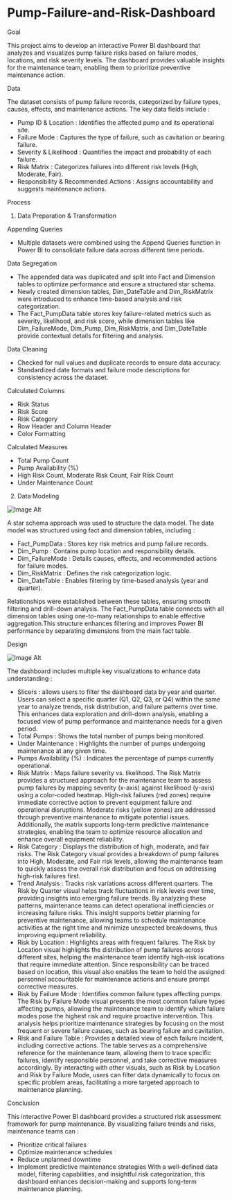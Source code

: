 # Pump-Failure-and-Risk-Dashboard

Goal

This project aims to develop an interactive Power BI dashboard that analyzes and visualizes pump failure risks based on failure modes, locations, and risk severity levels. The dashboard provides valuable insights for the maintenance team, enabling them to prioritize preventive maintenance action.

Data

The dataset consists of pump failure records, categorized by failure types, causes, effects, and maintenance actions. The key data fields include :
- Pump ID & Location : Identifies the affected pump and its operational site.
- Failure Mode : Captures the type of failure, such as cavitation or bearing failure.
- Severity & Likelihood : Quantifies the impact and probability of each failure.
- Risk Matrix : Categorizes failures into different risk levels (High, Moderate, Fair).
- Responsibility & Recommended Actions : Assigns accountability and suggests maintenance actions.

Process

1. Data Preparation & Transformation

Appending Queries
- Multiple datasets were combined using the Append Queries function in Power BI to consolidate failure data across different time periods.

Data Segregation
- The appended data was duplicated and split into Fact and Dimension tables to optimize performance and ensure a structured star schema.
- Newly created dimension tables, Dim_DateTable and Dim_RiskMatrix were introduced to enhance time-based analysis and risk categorization.
- The Fact_PumpData table stores key failure-related metrics such as severity, likelihood, and risk score, while dimension tables like Dim_FailureMode, Dim_Pump, Dim_RiskMatrix, and Dim_DateTable provide contextual details for filtering and analysis.

Data Cleaning

- Checked for null values and duplicate records to ensure data accuracy.
- Standardized date formats and failure mode descriptions for consistency across the dataset.

Calculated Columns
- Risk Status
- Risk Score
- Risk Category
- Row Header and Column Header
- Color Formatting

Calculated Measures
- Total Pump Count
- Pump Availability (%)
- High Risk Count, Moderate Risk Count, Fair Risk Count
- Under Maintenance Count

2. Data Modeling

![Image Alt](https://github.com/maryamkamaruddin/Pump-Failure-and-Risk-Dashboard/blob/7cafb52de75511250fb1dd4112ae457b0f0a4f98/Data%20Model%20-%20Star%20Schema.JPG)













A star schema approach was used to structure the data model. The data model was structured using fact and dimension tables, including :
- Fact_PumpData : Stores key risk metrics and pump failure records.
- Dim_Pump : Contains pump location and responsibility details.
- Dim_FailureMode : Details causes, effects, and recommended actions for failure modes.
- Dim_RiskMatrix : Defines the risk categorization logic.
- Dim_DateTable : Enables filtering by time-based analysis (year and quarter).

Relationships were established between these tables, ensuring smooth filtering and drill-down analysis. The Fact_PumpData table connects with all dimension tables using one-to-many relationships to enable effective aggregation.This structure enhances filtering and improves Power BI performance by separating dimensions from the main fact table.

Design

![Image Alt](https://github.com/maryamkamaruddin/Pump-Failure-and-Risk-Dashboard/blob/d223fd8a9318cd0d654e5ea3fdf380be060c456e/Pump%20Failure%20and%20Risk%20Dashboard.jpg)





The dashboard includes multiple key visualizations to enhance data understanding :
- Slicers : allows users to filter the dashboard data by year and quarter. Users can select a specific quarter (Q1, Q2, Q3, or Q4) within the same year to analyze trends, risk distribution, and failure patterns over time. This enhances data exploration and drill-down analysis, enabling a focused view of pump performance and maintenance needs for a given period.
- Total Pumps : Shows the total number of pumps being monitored.
- Under Maintenance : Highlights the number of pumps undergoing maintenance at any given time.
- Pumps Availability (%) : Indicates the percentage of pumps currently operational.
- Risk Matrix  : Maps failure severity vs. likelihood. The Risk Matrix provides a structured approach for the maintenance team to assess pump failures by mapping severity (x-axis) against likelihood (y-axis) using a color-coded heatmap. High-risk failures (red zones) require immediate corrective action to prevent equipment failure and operational disruptions. Moderate risks (yellow zones) are addressed through preventive maintenance to mitigate potential issues. Additionally, the matrix supports long-term predictive maintenance strategies, enabling the team to optimize resource allocation and enhance overall equipment reliability.
- Risk Category : Displays the distribution of high, moderate, and fair risks. The Risk Category visual provides a breakdown of pump failures into High, Moderate, and Fair risk levels, allowing the maintenance team to quickly assess the overall risk distribution and focus on addressing high-risk failures first.
- Trend Analysis : Tracks risk variations across different quarters. The Risk by Quarter visual helps track fluctuations in risk levels over time, providing insights into emerging failure trends. By analyzing these patterns, maintenance teams can detect operational inefficiencies or increasing failure risks. This insight supports better planning for preventive maintenance, allowing teams to schedule maintenance activities at the right time and minimize unexpected breakdowns, thus improving equipment reliability.
- Risk by Location : Highlights areas with frequent failures. The Risk by Location visual highlights the distribution of pump failures across different sites, helping the maintenance team identify high-risk locations that require immediate attention. Since responsibility can be traced based on location, this visual also enables the team to hold the assigned personnel accountable for maintenance actions and ensure prompt corrective measures.
- Risk by Failure Mode : Identifies common failure types affecting pumps. The Risk by Failure Mode visual presents the most common failure types affecting pumps, allowing the maintenance team to identify which failure modes pose the highest risk and require proactive intervention. This analysis helps prioritize maintenance strategies by focusing on the most frequent or severe failure causes, such as bearing failure and cavitation.
- Risk and Failure Table : Provides a detailed view of each failure incident, including corrective actions.  The table serves as a comprehensive reference for the maintenance team, allowing them to trace specific failures, identify responsible personnel, and take corrective measures accordingly. By interacting with other visuals, such as Risk by Location and Risk by Failure Mode, users can filter data dynamically to focus on specific problem areas, facilitating a more targeted approach to maintenance planning.

Conclusion

This interactive Power BI dashboard provides a structured risk assessment framework for pump maintenance. By visualizing failure trends and risks, maintenance teams can :
- Prioritize critical failures
- Optimize maintenance schedules
- Reduce unplanned downtime
- Implement predictive maintenance strategies
With a well-defined data model, filtering capabilities, and insightful risk categorization, this dashboard enhances decision-making and supports long-term maintenance planning.
